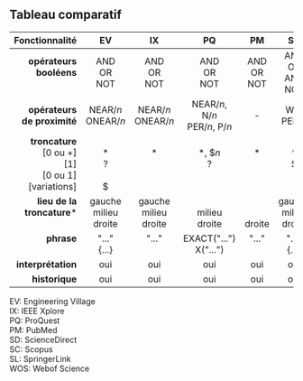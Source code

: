 ## Tableau comparatif

| Fonctionnalité | EV | IX | PQ | PM | SD | SC | SL | WOS |
| -------------: | :-: | :-: | :-: | :-: | :-: | :-: | :-: | :-: | 
| **opérateurs<br/>booléens**<br/><br/> | AND<br/>OR<br/>NOT | AND<br/>OR<br/>NOT | AND<br/>OR<br/>NOT | AND<br/>OR<br/>NOT | AND<br/>OR<br/>AND NOT | AND<br/>OR<br/>AND NOT | AND, &<br/>OR<br/>NOT | AND<br/>OR<br/>NOT |
| **opérateurs<br/>de proximité** | NEAR/*n*<br/>ONEAR/*n* | NEAR/*n*<br/>ONEAR/*n* | NEAR/*n*, N/*n*<br/>PER/*n*, P/*n* | - | W/*n*<br/>PER/*n* | W/*n*<br/>PER/*n* | NEAR/*n*<br/>ONEAR/*n* | NEAR/*n*<br/>SAME |
| **troncature**<br/>[0 ou +]<br/>[1]<br/>[0 ou 1]<br/>[variations] | <br/>\*<br/>?<br/><br/>$ | <br/>\*<br/><br/><br/><br/> | <br/>\*, $*n*<br/>?<br/><br/><br/> | <br/>\*<br/><br/><br/><br/> | <br/>\*<br/>$<br/><br/><br/> | <br/>\*, !<br/>?<br/><br/><br/> | <br/>\*<br/>?<br/><br/><br/> | <br/>\*<br/>?<br/>$<br/><br/> |
| **lieu de la<br/>troncature**\*<br/><br/> | gauche<br/>milieu<br/>droite | gauche<br/>milieu<br/>droite | <br/>milieu<br/>droite | <br/><br/>droite | gauche<br/>milieu<br/>droite | gauche<br/>milieu<br/>droite | <br/>milieu<br/>droite | gauche<br/>milieu<br/>droite |
| **phrase**<br/><br/> | "..."<br/>{...}<br/> | "..."<br/><br/> | EXACT("...")<br/>X("...") | "..."<br/><br/> | "..."<br/>{...}<br/> | "..."<br/>{...}<br/> | "..."<br/><br/> | "..."<br/><br/> |
| **interprétation** | oui | oui | oui | oui | oui | oui | oui | oui |
| **historique** | oui | oui | oui | oui | oui | oui | non | oui |

EV: Engineering Village   
IX: IEEE Xplore   
PQ: ProQuest   
PM: PubMed   
SD: ScienceDirect   
SC: Scopus   
SL: SpringerLink   
WOS: Webof Science   